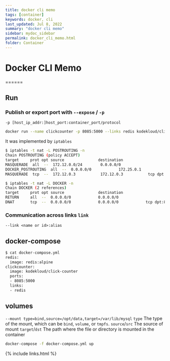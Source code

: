 ```yaml
---
title: docker cli memo
tags: [container]
keywords: docker, cli
last_updated: Jul 8, 2022
summary: "docker cli memo"
sidebar: mydoc_sidebar
permalink: docker_cli_memo.html
folder: Container
---
```


# Docker CLI Memo
======

## Run

### Publish or export port with `--expose` / `-p`
`-p [host_ip_addr:]host_port:container_port/protocol`

```bash
docker run --name clickcounter -p 8085:5000 --links redis kodekloud/click-counter
```

It was implemented by `iptables`
```bash
$ iptables -t nat -L POSTROUTING -n   
Chain POSTROUTING (policy ACCEPT)
target     prot opt source               destination         
MASQUERADE  all  --  172.12.0.0/24        0.0.0.0/0           
DOCKER_POSTROUTING  all  --  0.0.0.0/0            172.25.0.1          
MASQUERADE  tcp  --  172.12.0.3           172.12.0.3           tcp dpt:5000

$ iptables -t nat -L DOCKER -n
Chain DOCKER (2 references)
target     prot opt source               destination         
RETURN     all  --  0.0.0.0/0            0.0.0.0/0           
DNAT       tcp  --  0.0.0.0/0            0.0.0.0/0            tcp dpt:8085 to:172.12.0.3:5000
```

### Communication across links `link`
`--link <name or id>:alias`

## docker-compose
```bash
$ cat docker-compose.yml 
redis:
  image: redis:alpine
clickcounter:
  image: kodekloud/click-counter
  ports:
  - 8085:5000
  links:
  - redis
```

## volumes
`--mount type=bind,source=/opt/data,target=/var/lib/mysql`
`type` The type of the mount, which can be `bind`, `volume`, or `tmpfs`. 
`source`/`src` The source of mount
`target`/`dst` The path where the file or directory is mounted in the container

```bash
docker-compose -f docker-compose.yml up
```

{% include links.html %}
